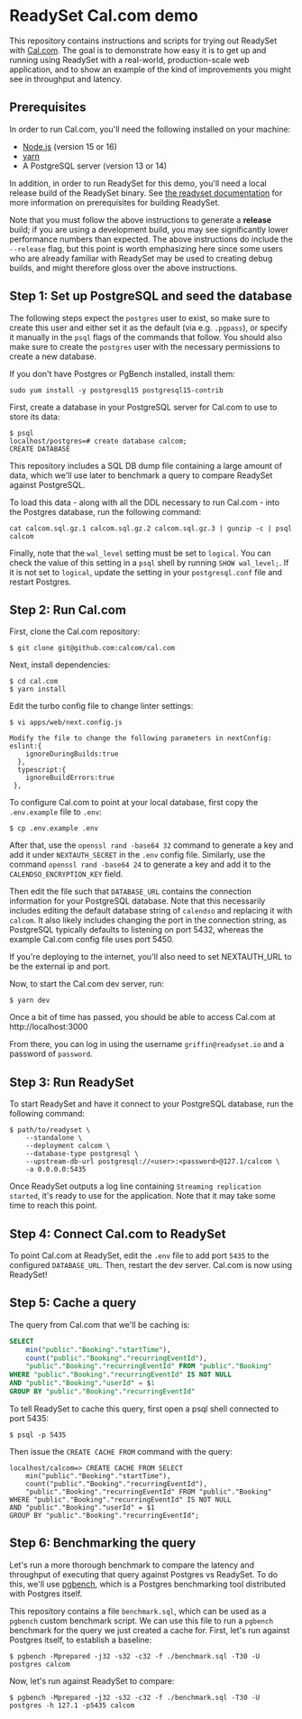# ReadySet Cal.com demo

This repository contains instructions and scripts for trying out ReadySet with
[Cal.com][]. The goal is to demonstrate how easy it is to get up and running
using ReadySet with a real-world, production-scale web application, and to show
an example of the kind of improvements you might see in throughput and latency.

[Cal.com]: https://github.com/calcom/cal.com

## Prerequisites

In order to run Cal.com, you'll need the following installed on your machine:

- [Node.js](https://nodejs.org/en) (version 15 or 16)
- [yarn](https://yarnpkg.com/)
- A PostgreSQL server (version 13 or 14)

In addition, in order to run ReadySet for this demo, you'll need a local
release build of the ReadySet binary. See [the readyset
documentation](https://github.com/readysettech/readyset#development) for more
information on prerequisites for building ReadySet.

Note that you must follow the above instructions to generate a **release**
build; if you are using a development build, you may see significantly lower
performance numbers than expected. The above instructions do include the
`--release` flag, but this point is worth emphasizing here since some users
who are already familiar with ReadySet may be used to creating debug builds,
and might therefore gloss over the above instructions.

## Step 1: Set up PostgreSQL and seed the database

The following steps expect the `postgres` user to exist, so make sure to create
this user and either set it as the default (via e.g. `.pgpass`), or specify it
manually in the `psql` flags of the commands that follow. You should also make
sure to create the `postgres` user with the necessary permissions to create a
new database.

If you don't have Postgres or PgBench installed, install them:

```shellsession
sudo yum install -y postgresql15 postgresql15-contrib
```

First, create a database in your PostgreSQL server for Cal.com to use to store
its data:

```shellsession
$ psql
localhost/postgres=# create database calcom;
CREATE DATABASE
```

This repository includes a SQL DB dump file containing a large amount of data,
which we'll use later to benchmark a query to compare ReadySet against
PostgreSQL.

To load this data - along with all the DDL necessary to run Cal.com - into the
Postgres database, run the following command:

``` shellsession
cat calcom.sql.gz.1 calcom.sql.gz.2 calcom.sql.gz.3 | gunzip -c | psql calcom
```

Finally, note that the `wal_level` setting must be set to `logical`. You can
check the value of this setting in a `psql` shell by running `SHOW wal_level;`.
If it is not set to `logical`, update the setting in your `postgresql.conf`
file and restart Postgres.

## Step 2: Run Cal.com

First, clone the Cal.com repository:

```shellsession
$ git clone git@github.com:calcom/cal.com
```

Next, install dependencies:

``` shellsession
$ cd cal.com
$ yarn install
```

Edit the turbo config file to change linter settings:

```shellsession
$ vi apps/web/next.config.js

Modify the file to change the following parameters in nextConfig:
eslint:{
    ignoreDuringBuilds:true
  },
  typescript:{
    ignoreBuildErrors:true
 },
```

To configure Cal.com to point at your local database, first copy the
`.env.example` file to `.env`:

``` shellsession
$ cp .env.example .env
```

After that, use the `openssl rand -base64 32` command to generate a key and add
it under `NEXTAUTH_SECRET` in the `.env` config file. Similarly, use the
command `openssl rand -base64 24` to generate a key and add it to the
`CALENDSO_ENCRYPTION_KEY` field.

Then edit the file such that `DATABASE_URL` contains the connection information
for your PostgreSQL database. Note that this necessarily includes editing the
default database string of `calendso` and replacing it with `calcom`. It also
likely includes changing the port in the connection string, as PostgreSQL
typically defaults to listening on port 5432, whereas the example Cal.com
config file uses port 5450.

If you're deploying to the internet, you'll also need to set NEXTAUTH_URL to be the external ip and port.

Now, to start the Cal.com dev server, run:

``` shellsession
$ yarn dev
```

Once a bit of time has passed, you should be able to access Cal.com at
http://localhost:3000

From there, you can log in using the username `griffin@readyset.io` and a
password of `password`.

## Step 3: Run ReadySet

To start ReadySet and have it connect to your PostgreSQL database, run the
following command:

``` shellsession
$ path/to/readyset \
    --standalone \
    --deployment calcom \
    --database-type postgresql \
    --upstream-db-url postgresql://<user>:<password>@127.1/calcom \
    -a 0.0.0.0:5435
```

Once ReadySet outputs a log line containing `Streaming replication started`,
it's ready to use for the application. Note that it may take some time to reach
this point.

## Step 4: Connect Cal.com to ReadySet

To point Cal.com at ReadySet, edit the `.env` file to add port `5435` to
the configured `DATABASE_URL`. Then, restart the dev server. Cal.com is now
using ReadySet!

## Step 5: Cache a query

The query from Cal.com that we'll be caching is:

``` sql
SELECT
    min("public"."Booking"."startTime"),
    count("public"."Booking"."recurringEventId"),
    "public"."Booking"."recurringEventId" FROM "public"."Booking"
WHERE "public"."Booking"."recurringEventId" IS NOT NULL
AND "public"."Booking"."userId" = $1
GROUP BY "public"."Booking"."recurringEventId"
```

To tell ReadySet to cache this query, first open a psql shell connected to port
5435:

``` shellsession
$ psql -p 5435
```

Then issue the `CREATE CACHE FROM` command with the query:

``` shellsession
localhost/calcom=> CREATE CACHE FROM SELECT
    min("public"."Booking"."startTime"),
    count("public"."Booking"."recurringEventId"),
    "public"."Booking"."recurringEventId" FROM "public"."Booking"
WHERE "public"."Booking"."recurringEventId" IS NOT NULL
AND "public"."Booking"."userId" = $1
GROUP BY "public"."Booking"."recurringEventId";
```

## Step 6: Benchmarking the query

Let's run a more thorough benchmark to compare the latency and throughput of
executing that query against Postgres vs ReadySet. To do this, we'll use
[pgbench](https://www.postgresql.org/docs/current/pgbench.html), which is a
Postgres benchmarking tool distributed with Postgres itself.

This repository contains a file `benchmark.sql`, which can be used as a
`pgbench` custom benchmark script. We can use this file to run a `pgbench`
benchmark for the query we just created a cache for. First, let's run against
Postgres itself, to establish a baseline:

``` shellsession
$ pgbench -Mprepared -j32 -s32 -c32 -f ./benchmark.sql -T30 -U postgres calcom
```

Now, let's run against ReadySet to compare:

``` shellsession
$ pgbench -Mprepared -j32 -s32 -c32 -f ./benchmark.sql -T30 -U postgres -h 127.1 -p5435 calcom
```
